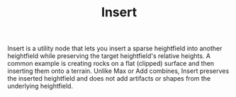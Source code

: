 ﻿---
title: Insert
uid: Insert
---


Insert is a utility node that lets you insert a sparse heightfield into another heightfield while preserving the target heightfield's relative heights. A common example is creating rocks on a flat (clipped) surface and then inserting them onto a terrain. Unlike Max or Add combines, Insert preserves the inserted heightfield and does not add artifacts or shapes from the underlying heightfield.